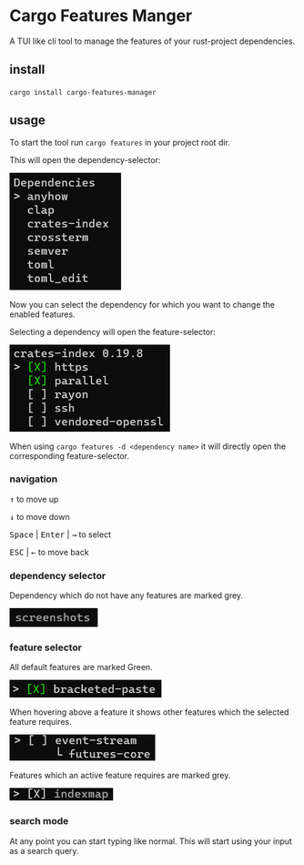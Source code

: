 # Cargo Features Manger

A TUI like cli tool to manage the features of your rust-project dependencies. 

## install

`cargo install cargo-features-manager`

## usage

To start the tool run `cargo features` in your project root dir.

This will open the dependency-selector:

![dependencySelector](resources/dependencySelector.png)

Now you can select the dependency for which you want to change the enabled features.

Selecting a dependency will open the feature-selector:

![featureSelector](resources/featureSelector.png)

When using `cargo features -d <dependency name>` it will directly open the corresponding feature-selector.

### navigation

<kbd>↑</kbd> to move up

<kbd>↓</kbd> to move down

<kbd>Space</kbd> | <kbd>Enter</kbd> | <kbd>→</kbd> to select

<kbd>ESC</kbd> | <kbd>←</kbd> to move back

### dependency selector

Dependency which do not have any features are marked grey.

![greyDependency](resources/greyDependency.png)

### feature selector

All default features are marked Green.

![greenMark](resources/greenMark.png)

When hovering above a feature it shows other features which the selected feature requires.

![featureDependency](resources/featureDependency.png)

Features which an active feature requires are marked grey.

![greyFeature](resources/greyFeature.png)

### search mode

At any point you can start typing like normal.
This will start using your input as a search query.
